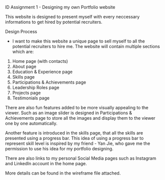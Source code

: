 ID Assignment 1 - Designing my own Portfolio website

This website is designed to present myself with every neccessary informations to get hired by potential recruiters.

Design Process
- I want to make this website a unique page to sell myself to all the potential recruiters to hire me. 
The website will contain multiple sections which are:
1. Home page (with contacts)
2. About page
3. Education & Experience page
4. Skills page
5. Participations & Achievements page
6. Leadership Roles page 
7. Projects page 
8. Testimonials page

There are also fun features added to be more visually appealing to the viewer. 
Such as an image slider is designed in Participations & Achievements page to 
store all the images and display them to the viewer one by one automatically.

Another feature is introduced in the skills page, that all the skills are presented
using a progress bar. This idea of using a progress bar to represent skill level is 
inspired by my friend - Yan Jie, who gave me the permission to use his idea for my portfolio designing.

There are also links to my personal Social Media pages such as Instagram and LinkedIn account in the
home page.

More details can be found in the wireframe file attached.





